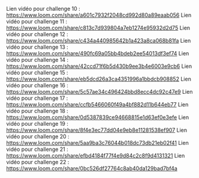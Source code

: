 Lien vidéo pour challenge 10 : https://www.loom.com/share/a601c7932f2048cd992d80a89eaab056
Lien vidéo pour challenge 11 : https://www.loom.com/share/c813c7d939804a7eb1274e95932d2d75
Lien vidéo pour challenge 12 : https://www.loom.com/share/c434a440985642b1a423a8ca068b81fa
Lien vidéo pour challenge 13 : https://www.loom.com/share/490fc69a05bb4bdeb2ee54013df3ef74
Lien vidéo pour challenge 14 : https://www.loom.com/share/42ccd71f6b5d430b9ee3b4e6003e9cb6
Lien vidéo pour challenge 15 : https://www.loom.com/share/eb5dcd26a3ca4351996a1bbdcb908852
Lien vidéo pour challenge 16 : https://www.loom.com/share/5c57ae34c496424bbd8ecc4dc92c47e9
Lien vidéo pour challenge 17 : https://www.loom.com/share/ccfb5466060f49a4bf882d11b644eb77
Lien vidéo pour challenge 18 : https://www.loom.com/share/0d5387839ce94668815e1d63ef0e3efe
Lien vidéo pour challenge 19 : https://www.loom.com/share/8f4e3ec77dd04e9eb8e11281538ef907
Lien vidéo pour challenge 20 : https://www.loom.com/share/5aa9ba3c76044b018dc73db21eb02f41
Lien vidéo pour challenge 21 : https://www.loom.com/share/efbd4184f77f4e9d84c2c8f9d4131321
Lien vidéo pour challenge 22 : https://www.loom.com/share/0bc526df27764c8ab40da129bad7bf4a